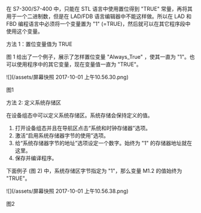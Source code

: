 在 S7-300/S7-400 中，只能在 STL 语言中使用置位得到 "TRUE" 常量，再将其用于一个二进制数，但是在 LAD/FDB 语言编辑器中不能这样做。所以在 LAD 和 FBD 编程语言中必须将一个变量置为 "1" \(=TRUE\)，然后就可以在其它程序段中使用这个变量。

方法 1：置位变量值为 TRUE

图 1 给出了一个例子，展示了怎样置位变量 "Always\_True" ，使其一直为 "1"。也可以使用程序中的其它变量，现在变量值一直为 "TRUE"。

![](/assets/屏幕快照 2017-10-01 上午10.56.30.png)

图1 

方法 2: 定义系统存储区

在设备组态中可以定义系统存储区。系统存储会保持定义的值。

1. 打开设备组态并且在导航区点击“系统和时钟存储器”选项。
2. 激活“启用系统存储器字节的使用”选项。
3. 给“系统存储器字节的地址”选项设定一个数字。始终为 "1" 的存储器地址就在这里。
4. 保存并编译程序。

下面例子 \(图 2\) 中，系统存储区字节指定为 "1"，那么变量 M1.2 的值始终为 "TRUE"。

![](/assets/屏幕快照 2017-10-01 上午10.56.38.png)

图2

